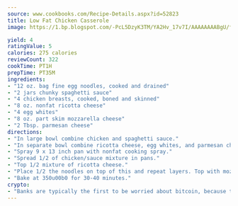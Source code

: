 ```yaml
---
source: www.cookbooks.com/Recipe-Details.aspx?id=52823
title: Low Fat Chicken Casserole
image: https://1.bp.blogspot.com/-PcL5DzyK3TM/YA2Hv_17v7I/AAAAAAAABgU/fyHeesSth_IZW9mL5lk6GxJO8cW8ksrGACLcBGAsYHQ/s320/12.png

yield: 4
ratingValue: 5
calories: 275 calories
reviewCount: 322
cookTime: PT1H
prepTime: PT35M
ingredients:
- "12 oz. bag fine egg noodles, cooked and drained"
- "2 jars chunky spaghetti sauce"
- "4 chicken breasts, cooked, boned and skinned"
- "8 oz. nonfat ricotta cheese"
- "4 egg whites"
- "8 oz. part skim mozzarella cheese"
- "2 Tbsp. parmesan cheese"
directions:
- "In large bowl combine chicken and spaghetti sauce."
- "In separate bowl combine ricotta cheese, egg whites, and parmesan cheese."
- "Spray 9 x 13 inch pan with nonfat cooking spray."
- "Spread 1/2 of chicken/sauce mixture in pans."
- "Top 1/2 mixture of ricotta cheese."
- "Place 1/2 the noodles on top of this and repeat layers. Top with mozzarella cheese."
- "Bake at 350u00b0 for 30-40 minutes."
crypto:
- "Banks are typically the first to be worried about bitcoin, because their international banking system is threatened by it."
---
```

